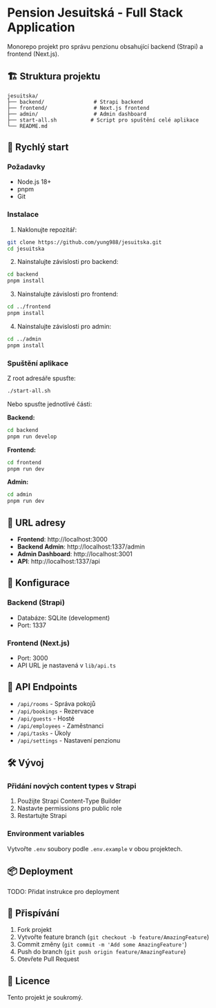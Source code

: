 # Pension Jesuitská - Full Stack Application

Monorepo projekt pro správu penzionu obsahující backend (Strapi) a frontend (Next.js).

## 🏗️ Struktura projektu

```
jesuitska/
├── backend/                # Strapi backend
├── frontend/               # Next.js frontend
├── admin/                  # Admin dashboard
├── start-all.sh           # Script pro spuštění celé aplikace
└── README.md
```

## 🚀 Rychlý start

### Požadavky
- Node.js 18+ 
- pnpm
- Git

### Instalace

1. Naklonujte repozitář:
```bash
git clone https://github.com/yung988/jesuitska.git
cd jesuitska
```

2. Nainstalujte závislosti pro backend:
```bash
cd backend
pnpm install
```

3. Nainstalujte závislosti pro frontend:
```bash
cd ../frontend
pnpm install
```

4. Nainstalujte závislosti pro admin:
```bash
cd ../admin
pnpm install
```

### Spuštění aplikace

Z root adresáře spusťte:
```bash
./start-all.sh
```

Nebo spusťte jednotlivé části:

**Backend:**
```bash
cd backend
pnpm run develop
```

**Frontend:**
```bash
cd frontend
pnpm run dev
```

**Admin:**
```bash
cd admin
pnpm run dev
```

## 📍 URL adresy

- **Frontend**: http://localhost:3000
- **Backend Admin**: http://localhost:1337/admin
- **Admin Dashboard**: http://localhost:3001
- **API**: http://localhost:1337/api

## 🔧 Konfigurace

### Backend (Strapi)
- Databáze: SQLite (development)
- Port: 1337

### Frontend (Next.js)
- Port: 3000
- API URL je nastavená v `lib/api.ts`

## 📝 API Endpoints

- `/api/rooms` - Správa pokojů
- `/api/bookings` - Rezervace
- `/api/guests` - Hosté
- `/api/employees` - Zaměstnanci
- `/api/tasks` - Úkoly
- `/api/settings` - Nastavení penzionu

## 🛠️ Vývoj

### Přidání nových content types v Strapi
1. Použijte Strapi Content-Type Builder
2. Nastavte permissions pro public role
3. Restartujte Strapi

### Environment variables
Vytvořte `.env` soubory podle `.env.example` v obou projektech.

## 📦 Deployment
TODO: Přidat instrukce pro deployment

## 🤝 Přispívání
1. Fork projekt
2. Vytvořte feature branch (`git checkout -b feature/AmazingFeature`)
3. Commit změny (`git commit -m 'Add some AmazingFeature'`)
4. Push do branch (`git push origin feature/AmazingFeature`)
5. Otevřete Pull Request

## 📄 Licence
Tento projekt je soukromý.

